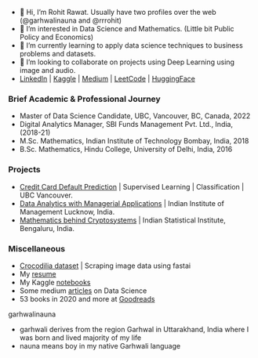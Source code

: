 - 👋 Hi, I’m Rohit Rawat. Usually have two profiles over the web (@garhwalinauna and @rrrohit)
- 👀 I’m interested in Data Science and Mathematics. (Little bit Public Policy and Economics)
- 🌱 I’m currently learning to apply data science techniques to business problems and datasets.
- 💞️ I’m looking to collaborate on projects using Deep Learning using image and audio.
- [LinkedIn](https://www.linkedin.com/in/rohit-rawat-68778a8b/) | [Kaggle](https://www.kaggle.com/rrrohit) | [Medium](https://medium.com/@rrrohit) | [LeetCode](https://leetcode.com/garhwalinauna/) | [HuggingFace](https://huggingface.co/rrrohit)

### Brief Academic & Professional Journey
- Master of Data Science Candidate, UBC, Vancouver, BC, Canada, 2022
- Digital Analytics Manager, SBI Funds Management Pvt. Ltd., India, (2018-21)
- M.Sc. Mathematics, Indian Institute of Technology Bombay, India, 2018
- B.Sc. Mathematics, Hindu College, University of Delhi, India, 2016

### Projects
- [Credit Card Default Prediction](https://github.com/garhwalinauna/Credit-Card-Default-Prediction) | Supervised Learning | Classification | UBC Vancouver.
- [Data Analytics with Managerial Applications](https://github.com/garhwalinauna/analytics-internship-iiml) | Indian Institute of Management Lucknow, India.
- [Mathematics behind Cryptosystems](https://github.com/garhwalinauna/cryptography-isib) | Indian Statistical Institute, Bengaluru, India.

### Miscellaneous

- [Crocodilia dataset](https://github.com/garhwalinauna/crocodilia-dataset) | Scraping image data using fastai
- My [resume](https://github.com/garhwalinauna/garhwalinauna/blob/main/One-Page-Resume-27-12.pdf)
- My Kaggle [notebooks](https://www.kaggle.com/rrrohit/code)
- Some medium [articles](https://medium.com/@rrrohit/thinking-fastai-and-slow-day-1-94cb7a64616a?source=friends_link&sk=063bd7160332293a6014d3421f191fe6) on Data Science
- 53 books in 2020 and more at [Goodreads](https://www.goodreads.com/user/show/24741273-rohit-rawat)



garhwalinauna
- garhwali derives from the region Garhwal in Uttarakhand, India where I was born and lived majority of my life
- nauna means boy in my native Garhwali language
